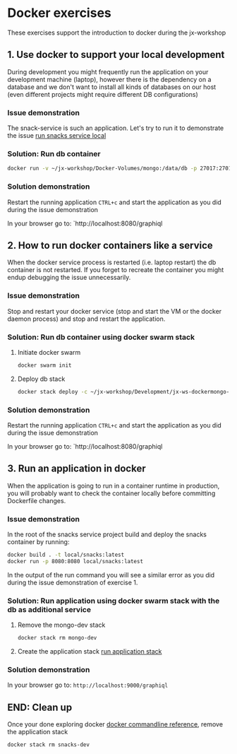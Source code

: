 # Docker exercises
These exercises support the introduction to docker during the jx-workshop

## 1. Use docker to support your local development
During development you might frequently run the application on your development machine (laptop), however there is the dependency on a database and we
don't want to install all kinds of databases on our host (even different projects might require different DB configurations)

### Issue demonstration
The snack-service is such an application. Let's try to run it to demonstrate the issue [run snacks service local](https://github.com/Marthijs-Berfelo/jx-ws-snacks#1-on-local-host-gradlebuild)

### Solution: Run db container
```bash
docker run -v ~/jx-workshop/Docker-Volumes/mongo:/data/db -p 27017:27017 mongo:4.0.8
```

### Solution demonstration
Restart the running application `CTRL+c` and start the application as you did during the issue demonstration

In your browser go to: `http://localhost:8080/graphiql

## 2. How to run docker containers like a service
When the docker service process is restarted (i.e. laptop restart) the db container is not restarted. If you forget to recreate the container you might endup debugging the issue unnecessarily.

### Issue demonstration
Stop and restart your docker service (stop and start the VM or the docker daemon process) and stop and restart the application.

### Solution: Run db container using docker swarm stack
1. Initiate docker swarm
   ```bash
   docker swarm init
   ```
1. Deploy db stack
   ```bash
   docker stack deploy -c ~/jx-workshop/Development/jx-ws-dockermongo-stack.yaml mongo-dev
   ```

### Solution demonstration
Restart the running application `CTRL+c` and start the application as you did during the issue demonstration

In your browser go to: `http://localhost:8080/graphiql

## 3. Run an application in docker
When the application is going to run in a container runtime in production, you will probably want to check the container locally before committing Dockerfile changes.

### Issue demonstration
In the root of the snacks service project build and deploy the snacks container by running:
``` bash
docker build . -t local/snacks:latest
docker run -p 8080:8080 local/snacks:latest
```

In the output of the run command you will see a similar error as you did during the issue demonstration of exercise 1.

### Solution: Run application using docker swarm stack with the db as additional service
1. Remove the mongo-dev stack
   ```bash
   docker stack rm mongo-dev
   ```
1. Create the application stack
   [run application stack](https://github.com/Marthijs-Berfelo/jx-ws-snacks#2-in-local-docker-container)

### Solution demonstration
In your browser go to: `http://localhost:9000/graphiql`

## END: Clean up
Once your done exploring docker [docker commandline reference](https://docs.docker.com/engine/reference/commandline/docker/), remove
the application stack
```bash
docker stack rm snacks-dev
```

